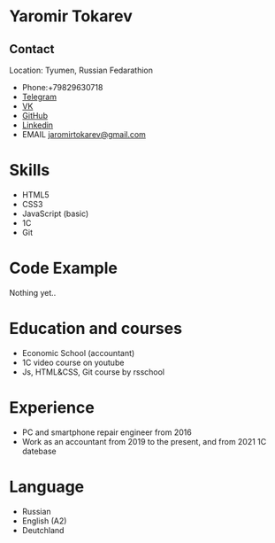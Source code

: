 # Yaromir Tokarev
## Contact
 Location: Tyumen, Russian Fedarathion

* Phone:+79829630718
* [Telegram](https://t.me/yaromirtokarev) 
*  [VK](https://vk.com/t0karev88)   
* [GitHub](https://github.com/JaromirTokarev)     
* [Linkedin](https://www.linkedin.com/in/yaromir-tokarev-54278324b/?lipi=urn%3Ali%3Apage%3Ad_flagship3_feed%3BeAcvOTLWQVaXWnoO85lgUQ%3D%3D)
*  EMAIL jaromirtokarev@gmail.com  
# Skills
* HTML5
* CSS3
* JavaScript (basic)
* 1C 
* Git

# Code Example

Nothing yet..
# Education and courses
* Economic School (accountant)
* 1C video course on youtube
* Js, HTML&CSS, Git course by rsschool

# Experience
* PC and smartphone repair engineer from 2016
* Work as an accountant from 2019 to the present, and from 2021 1C datebase 

# Language
* Russian
* English (A2)
* Deutchland